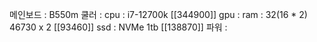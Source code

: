 
메인보드 : B550m
쿨러 :
cpu : i7-12700k        [[344900]]
gpu : 
ram : 32(16 * 2)        46730 x 2 [[93460]]
ssd : NVMe 1tb         [[138870]]
파워 : 

